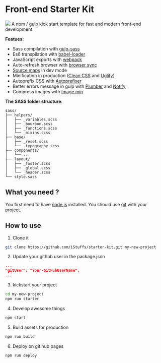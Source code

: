 # Front-end **Starter Kit**
![](docs/img/starter-kit_header.png)
A npm / gulp kick start template for fast and modern front-end development.

**Featues**:

-   Sass compilation with [gulp-sass](https://www.npmjs.com/package/gulp-sass)
-   Es6 transpilation with [babel-loader](https://www.npmjs.com/package/babel-loader)
-   JavaScript exports with [webpack](https://webpack.js.org/)
-   Auto-refresh browser with [browser sync](https://www.npmjs.com/package/browser-sync)
-   [Source maps](https://www.npmjs.com/package/gulp-sourcemaps) in dev mode
-   Minification in production ([Clean CSS](https://www.npmjs.com/package/gulp-clean-css) and [Uglify](https://www.npmjs.com/package/gulp-uglify))
-   Autoprefix CSS with [Autoprefixer](https://www.npmjs.com/package/gulp-autoprefixer)
-   Better errors message in gulp with [Plumber](https://www.npmjs.com/package/gulp-plumber) and [Notify](https://www.npmjs.com/package/gulp-notify)
-   Compress images with [Image min](https://www.npmjs.com/package/gulp-imagemin)

**The SASS folder structure**:

```
sass/
├── helpers/
│   ├── _variables.scss
│   ├── _bourbon.scss
│   ├── _functions.scss
│   └── _mixins.scss
├── base/
│   ├── _reset.scss
│   └── _typography.scss
├── components/
│   └── ...
├── layout/
│   ├── _footer.scss
│   ├── _global.scss
│   └── _header.scss
└── style.sass
```

## What you need ?

You first need to have [node.js](https://nodejs.org/en/) installed.
You should use [git](https://git-scm.com/) with your project.

## How to use

1. Clone it
```bash
git clone https://github.com/iStuffs/starter-kit.git my-new-project
```

2. Update your github user in the package.json
```json
...
"gitUser": "Your-GitHubUserName",
...
```

3. kickstart your project
```bash
cd my-new-project
npm run starter
```

4. Develop awesome things
```bash
npm start
```

5. Build assets for production
```bash
npm run build
```

6. Deploy on git hub pages
```bash
npm run deploy
```
